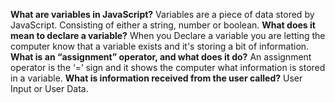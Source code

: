 **What are variables in JavaScript?**
Variables are a piece of data stored by JavaScript. Consisting of either a string, number or boolean.
**What does it mean to declare a variable?**
When you Declare a variable you are letting the computer know that a variable exists and it's storing a bit of information.
**What is an “assignment” operator, and what does it do?**
An assignment operator is the ‘=’ sign and it shows the computer what information is stored in a variable.
**What is information received from the user called?**
User Input or User Data.
